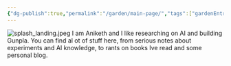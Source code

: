 ```yaml
---
{"dg-publish":true,"permalink":"/garden/main-page/","tags":["gardenEntry"]}
---
```


![splash_landing.jpeg](/img/user/images/splash_landing.jpeg)
I am Aniketh and I like researching on AI and building Gunpla. You can find al ot of stuff here, from serious notes about experiments and AI knowledge, to rants on books Ive read and some personal blog. 